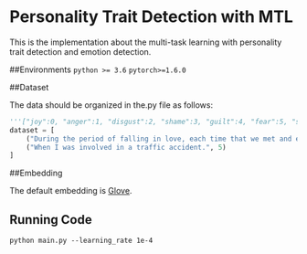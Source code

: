 # Personality Trait Detection with MTL

This is the implementation about the multi-task learning with personality trait detection and emotion detection.

##Environments
`python >= 3.6`
`pytorch>=1.6.0`

##Dataset

The data should be organized in the.py file as follows:

```python
'''["joy":0, "anger":1, "disgust":2, "shame":3, "guilt":4, "fear":5, "sadness":6]'''
dataset = [
	("During the period of falling in love, each time that we met and especially when we had not met for a long time.", 0),
	("When I was involved in a traffic accident.", 5)
]
```

##Embedding

The default embedding is [Glove](http://nlp.stanford.edu/data/glove.6B.zip "Glove").



## Running Code

`python main.py --learning_rate 1e-4`